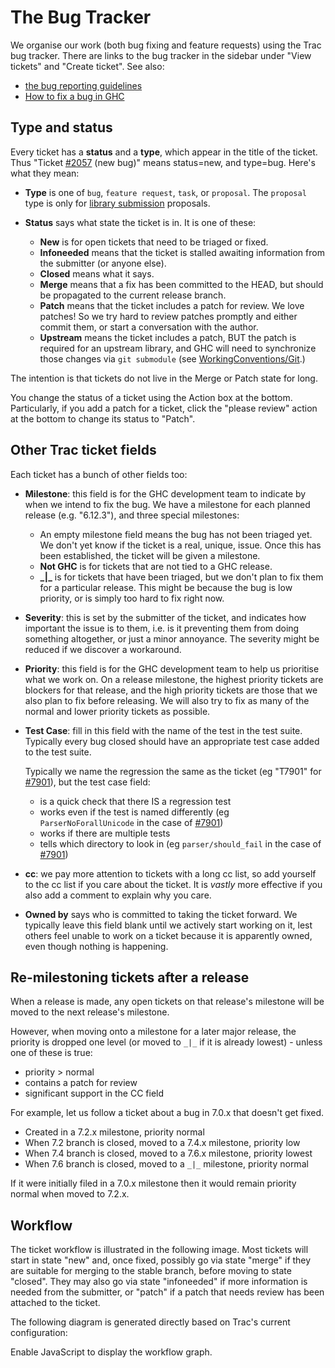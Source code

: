 # The Bug Tracker



We organise our work (both bug fixing and feature requests) using the Trac bug tracker.   There are links to the bug tracker in the sidebar under "View tickets" and "Create ticket". See also:


- [the bug reporting guidelines](report-a-bug)
- [How to fix a bug in GHC](working-conventions/fixing-bugs)

## Type and status



Every ticket has a **status** and a **type**, which appear in the title of the ticket.  Thus "Ticket [\#2057](https://gitlab.staging.haskell.org/ghc/ghc/issues/2057) (new bug)" means status=new, and type=bug.  Here's what they mean:


- **Type** is one of `bug`, `feature request`, `task`, or `proposal`. The `proposal` type is only for [
  library submission](http://www.haskell.org/haskellwiki/Library_submissions) proposals.

- **Status** says what state the ticket is in.  It is one of these:

  - **New** is for open tickets that need to be triaged or fixed.
  - **Infoneeded** means that the ticket is stalled awaiting information from the submitter (or anyone else).
  - **Closed** means what it says.
  - **Merge** means that a fix has been committed to the HEAD, but should be propagated to the current release branch.
  - **Patch** means that the ticket includes a patch for review.  We love patches!  So we try hard to review patches promptly and either commit them, or start a conversation with the author.
  - **Upstream** means the ticket includes a patch, BUT the patch is required for an upstream library, and GHC will need to synchronize those changes via `git submodule` (see [WorkingConventions/Git](working-conventions/git).)


The intention is that tickets do not live in the Merge or Patch state for long.



You change the status of a ticket using the Action box at the bottom.  Particularly, if you add a patch for a ticket, click the "please review" action at the bottom to change its status to "Patch".


## Other Trac ticket fields



Each ticket has a bunch of other fields too:


- **Milestone**: this field is for the GHC development team to indicate by when we intend to fix the bug.  We have a milestone for each planned release (e.g. "6.12.3"), and three special milestones:

  - An empty milestone field means the bug has not been triaged yet.  We don't yet know if the
    ticket is a real, unique, issue.  Once this has been established, the ticket will be given
    a milestone.
  - **Not GHC** is for tickets that are not tied to a GHC release.
  - **\_\|\_** is for tickets that have been triaged, but we don't plan to fix them for a particular
    release.  This might be because the bug is low priority, or is simply too hard to fix right now.

- **Severity**: this is set by the submitter of the ticket, and indicates how important the issue is to
  them, i.e. is it preventing them from doing something altogether, or just a minor annoyance.  The
  severity might be reduced if we discover a workaround.

- **Priority**: this field is for the GHC development team to help us prioritise what we work on. On a release milestone, the highest priority tickets are blockers for that release, and the high priority tickets are those that we also plan to fix before releasing. We will also try to fix as many of the normal and lower priority tickets as possible.

- **Test Case**: fill in this field with the name of the test in the test suite.  Typically every bug
  closed should have an appropriate test case added to the test suite.

  Typically we name the regression the same as the ticket (eg "T7901" for [\#7901](https://gitlab.staging.haskell.org/ghc/ghc/issues/7901)), but the test case field:

  - is a quick check that there IS a regression test
  - works even if the test is named differently (eg `ParserNoForallUnicode` in the case of [\#7901](https://gitlab.staging.haskell.org/ghc/ghc/issues/7901))
  - works if there are multiple tests
  - tells which directory to look in (eg `parser/should_fail` in the case of [\#7901](https://gitlab.staging.haskell.org/ghc/ghc/issues/7901))

- **cc**: we pay more attention to tickets with a long cc list, so add yourself to the cc list if you care about the ticket.  It is *vastly* more effective if you also add a comment to explain why you care. 

- **Owned by** says who is committed to taking the ticket forward.  We typically leave this field blank until we actively start working on it, lest others feel unable to work on a ticket because it is apparently owned, even though nothing is happening.

## Re-milestoning tickets after a release



When a release is made, any open tickets on that release's milestone will be moved to the next release's milestone.



However, when moving onto a milestone for a later major release, the priority is dropped one level (or moved to `_|_` if it is already lowest) - unless one of these is true:


- priority \> normal
- contains a patch for review
- significant support in the CC field


For example, let us follow a ticket about a bug in 7.0.x that doesn't get fixed.


- Created in a 7.2.x milestone, priority normal
- When 7.2 branch is closed, moved to a 7.4.x milestone, priority low
- When 7.4 branch is closed, moved to a 7.6.x milestone, priority lowest
- When 7.6 branch is closed, moved to a `_|_` milestone, priority normal


If it were initially filed in a 7.0.x milestone then it would remain priority normal when moved to 7.2.x.


## Workflow



The ticket workflow is illustrated in the following image. Most tickets will start in state "new" and, once fixed, possibly go via state "merge" if they are suitable for merging to the stable branch, before moving to state "closed". They may also go via state "infoneeded" if more information is needed from the submitter, or "patch" if a patch that needs review has been attached to the ticket.



[](/trac/ghc/attachment/wiki/WorkingConventions/BugTracker/workflow.png)



The following diagram is generated directly based on Trac's current configuration:



Enable JavaScript to display the workflow graph.




